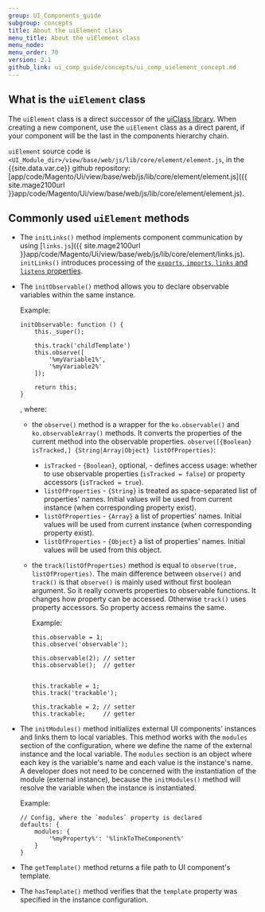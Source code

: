 ```yaml
---
group: UI_Components_guide
subgroup: concepts
title: About the uiElement class
menu_title: About the uiElement class
menu_node:
menu_order: 70
version: 2.1
github_link: ui_comp_guide/concepts/ui_comp_uielement_concept.md
---
```


## What is the `uiElement` class

The `uiElement` class is a direct successor of the [uiClass library]({{page.baseurl}}/ui_comp_guide/concepts/ui_comp_uiclass_concept.html).
When creating a new component, use the `uiElement` class as a direct parent, if your component will be the last in the components hierarchy chain.

`uiElement` source code is `<UI_Module_dir>/view/base/web/js/lib/core/element/element.js`, in the {{site.data.var.ce}} github repository: [app/code/Magento/Ui/view/base/web/js/lib/core/element/element.js]({{ site.mage2100url }}app/code/Magento/Ui/view/base/web/js/lib/core/element/element.js).


## Commonly used `uiElement` methods

- The `initLinks()` method implements component communication by using [`links.js`]({{ site.mage2100url }}app/code/Magento/Ui/view/base/web/js/lib/core/element/links.js).  `initLinks()` introduces processing of the [`exports`, `imports`, `links` and `listens` properties](http://devdocs.magento.com/guides/v2.0/ui-components/ui_components_js.html#comp_link).

- The `initObservable()` method allows you to declare observable variables within the same instance.

  Example:

      initObservable: function () {
          this._super();

          this.track('childTemplate')
          this.observe([
              '%myVariable1%',
              '%myVariable2%'
          ]);

          return this;
      }

  , where:

    - the `observe()` method is a wrapper for the `ko.observable()` and `ko.observableArray()` methods. It converts the properties of the current method into the observable properties.
`observe([{Boolean} isTracked,] {String|Array|Object} listOfProperties)`:

        - `isTracked` - `{Boolean}`, optional, - defines access usage: whether to use observable properties (`isTracked = false`) or property accessors (`isTracked = true`).
        - `listOfProperties` - `{String}` is treated as space-separated list of properties' names. Initial values will be used from current instance (when corresponding property exist).
        - `listOfProperties` - `{Array}` a list of properties' names. Initial values will be used from current instance (when corresponding property exist).
        - `listOfProperties` - `{Object}` a list of properties' names. Initial values will be used from this object.
    - the `track(listOfProperties)` method is equal to `observe(true, listOfProperties)`.
      The main difference between `observe()` and `track()` is that `observe()` is mainly used without first boolean argument. So it really converts properties to observable functions. It changes how property can be accessed. Otherwise `track()` uses property accessors. So property access remains the same.

      Example:

          this.observable = 1;
          this.observe('observable');

          this.observable(2); // setter
          this.observable();  // getter


          this.trackable = 1;
          this.track('trackable');

          this.trackable = 2; // setter
          this.trackable;     // getter

- The `initModules()` method initializes external UI components' instances and links them to local variables. This method works with the `modules` section of the configuration, where we define the name of the external instance and the local variable. The `modules` section is an object where each key is the variable's name and each value is the instance's name. A developer does not need to be concerned with the instantiation of the module (external instance), because the `initModules()` method will resolve the variable when the instance is instantiated.

  Example:

      // Config, where the `modules` property is declared
      defaults: {
          modules: {
              '%myProperty%': '%linkToTheComponent%'
          }
      }

- The `getTemplate()` method returns a file path to UI component's template.

- The `hasTemplate()` method verifies that the `template` property was specified in the instance configuration.

